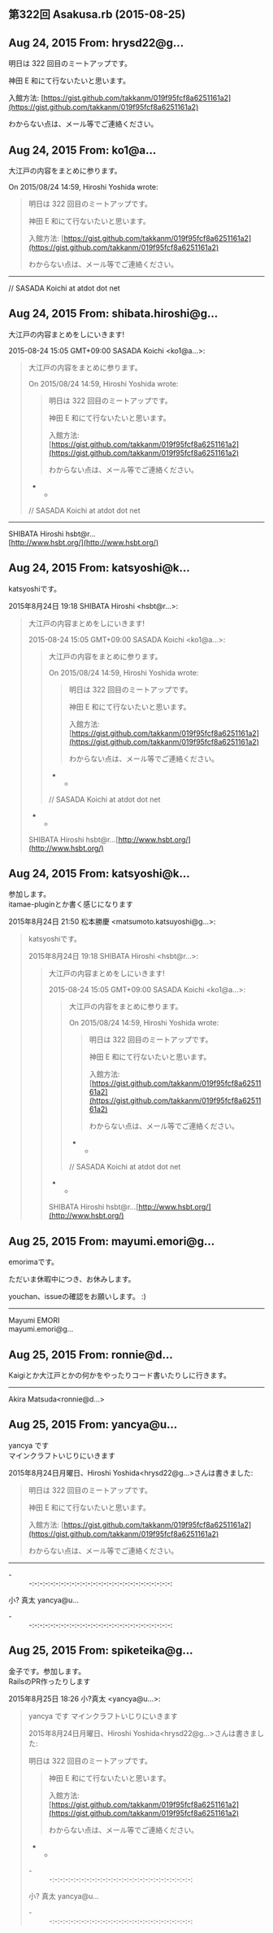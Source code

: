 ## 第322回 Asakusa.rb (2015-08-25)

## Aug 24, 2015 From: hrysd22@g...

明日は 322 回目のミートアップです。

神田 E 和にて行ないたいと思います。

入館方法: [https://gist.github.com/takkanm/019f95fcf8a6251161a2](https://gist.github.com/takkanm/019f95fcf8a6251161a2)

わからない点は、メール等でご連絡ください。

## Aug 24, 2015 From: ko1@a...

大江戸の内容をまとめに参ります。

On 2015/08/24 14:59, Hiroshi Yoshida wrote:

> 明日は 322 回目のミートアップです。
> 
> 神田 E 和にて行ないたいと思います。
> 
> 入館方法: [https://gist.github.com/takkanm/019f95fcf8a6251161a2](https://gist.github.com/takkanm/019f95fcf8a6251161a2)
> 
> わからない点は、メール等でご連絡ください。
* * *

// SASADA Koichi at atdot dot net

## Aug 24, 2015 From: shibata.hiroshi@g...

大江戸の内容まとめをしにいきます!

2015-08-24 15:05 GMT+09:00 SASADA Koichi \<ko1@a...\>:

> 大江戸の内容をまとめに参ります。
> 
> On 2015/08/24 14:59, Hiroshi Yoshida wrote:
> 
> > 明日は 322 回目のミートアップです。
> > 
> > 神田 E 和にて行ないたいと思います。
> > 
> > 入館方法: [https://gist.github.com/takkanm/019f95fcf8a6251161a2](https://gist.github.com/takkanm/019f95fcf8a6251161a2)
> > 
> > わからない点は、メール等でご連絡ください。
> - -
> 
> // SASADA Koichi at atdot dot net
* * *

SHIBATA Hiroshi hsbt@r...  
[http://www.hsbt.org/](http://www.hsbt.org/)

## Aug 24, 2015 From: katsyoshi@k...

katsyoshiです。

2015年8月24日 19:18 SHIBATA Hiroshi \<hsbt@r...\>:

> 大江戸の内容まとめをしにいきます!
> 
> 2015-08-24 15:05 GMT+09:00 SASADA Koichi \<ko1@a...\>:
> 
> > 大江戸の内容をまとめに参ります。
> > 
> > On 2015/08/24 14:59, Hiroshi Yoshida wrote:
> > 
> > > 明日は 322 回目のミートアップです。
> > > 
> > > 神田 E 和にて行ないたいと思います。
> > > 
> > > 入館方法: [https://gist.github.com/takkanm/019f95fcf8a6251161a2](https://gist.github.com/takkanm/019f95fcf8a6251161a2)
> > > 
> > > わからない点は、メール等でご連絡ください。
> > - -
> > 
> > // SASADA Koichi at atdot dot net
> - -
> 
> SHIBATA Hiroshi hsbt@r...[http://www.hsbt.org/](http://www.hsbt.org/)
## Aug 24, 2015 From: katsyoshi@k...

参加します。  
itamae-pluginとか書く感じになります

2015年8月24日 21:50 松本勝慶 \<matsumoto.katsuyoshi@g...\>:

> katsyoshiです。
> 
> 2015年8月24日 19:18 SHIBATA Hiroshi \<hsbt@r...\>:
> 
> > 大江戸の内容まとめをしにいきます!
> > 
> > 2015-08-24 15:05 GMT+09:00 SASADA Koichi \<ko1@a...\>:
> > 
> > > 大江戸の内容をまとめに参ります。
> > > 
> > > On 2015/08/24 14:59, Hiroshi Yoshida wrote:
> > > 
> > > > 明日は 322 回目のミートアップです。
> > > > 
> > > > 神田 E 和にて行ないたいと思います。
> > > > 
> > > > 入館方法: [https://gist.github.com/takkanm/019f95fcf8a6251161a2](https://gist.github.com/takkanm/019f95fcf8a6251161a2)
> > > > 
> > > > わからない点は、メール等でご連絡ください。
> > > - -
> > > 
> > > // SASADA Koichi at atdot dot net
> > - -
> > 
> > SHIBATA Hiroshi hsbt@r...[http://www.hsbt.org/](http://www.hsbt.org/)
## Aug 25, 2015 From: mayumi.emori@g...

emorimaです。

ただいま休暇中につき、お休みします。

youchan、issueの確認をお願いします。 :)

* * *

Mayumi EMORI  
mayumi.emori@g...

## Aug 25, 2015 From: ronnie@d...

Kaigiとか大江戸とかの何かをやったりコード書いたりしに行きます。

* * *

Akira Matsuda\<ronnie@d...\>

## Aug 25, 2015 From: yancya@u...

yancya です  
マインクラフトいじりにいきます

2015年8月24日月曜日、Hiroshi Yoshida\<hrysd22@g...\>さんは書きました:

> 明日は 322 回目のミートアップです。
> 
> 神田 E 和にて行ないたいと思います。
> 
> 入館方法: [https://gist.github.com/takkanm/019f95fcf8a6251161a2](https://gist.github.com/takkanm/019f95fcf8a6251161a2)
> 
> わからない点は、メール等でご連絡ください。
* * *
<dl>
<dt>-</dt>
<dd>-:-:-:-:-:-:-:-:-:-:-:-:-:-:-:-:-:-:-:-:-:-:-:-:-:-:-:</dd>
</dl>

小? 真太 yancya@u...

<dl>
<dt>-</dt>
<dd>-:-:-:-:-:-:-:-:-:-:-:-:-:-:-:-:-:-:-:-:-:-:-:-:-:-:-:</dd>
</dl>

## Aug 25, 2015 From: spiketeika@g...

金子です。参加します。  
RailsのPR作ったりします

2015年8月25日 18:26 小?真太 \<yancya@u...\>:

> yancya です マインクラフトいじりにいきます
> 
> 2015年8月24日月曜日、Hiroshi Yoshida\<hrysd22@g...\>さんは書きました:
> 
> 明日は 322 回目のミートアップです。
> 
> > 神田 E 和にて行ないたいと思います。
> > 
> > 入館方法: [https://gist.github.com/takkanm/019f95fcf8a6251161a2](https://gist.github.com/takkanm/019f95fcf8a6251161a2)
> > 
> > わからない点は、メール等でご連絡ください。
> - -
> <dl>
> <dt>-</dt>
> <dd>-:-:-:-:-:-:-:-:-:-:-:-:-:-:-:-:-:-:-:-:-:-:-:-:-:-:-:</dd>
> </dl>
> 
> 小? 真太 yancya@u...
> 
> <dl>
> <dt>-</dt>
> <dd>-:-:-:-:-:-:-:-:-:-:-:-:-:-:-:-:-:-:-:-:-:-:-:-:-:-:-:</dd>
> </dl>
